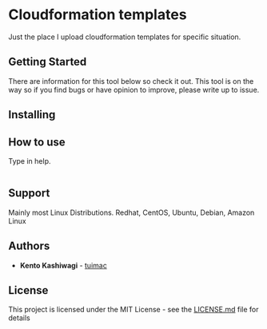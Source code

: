 # Cloudformation templates

Just the place I upload cloudformation templates for specific situation.

## Getting Started

There are information for this tool below so check it out.
This tool is on the way so if you find bugs or have opinion to improve, please write up to issue.

## Installing


## How to use

Type in help.

```

```
## Support

Mainly most Linux Distributions.
Redhat, CentOS, Ubuntu, Debian, Amazon Linux

## Authors

* **Kento Kashiwagi** - [tuimac](https://github.com/tuimac)

## License

This project is licensed under the MIT License - see the [LICENSE.md](LICENSE.md) file for details
